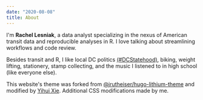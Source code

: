 ```yaml
---
date: "2020-08-08"
title: About
---
```


I'm **Rachel Lesniak**, a data analyst specializing in the nexus of American transit data and reproducible analyses in R. I love talking about streamlining workflows and code review.

Besides transit and R, I like local DC politics [(#DCStatehood)](https://twitter.com/search?q=dcstatehood), biking, weight lifting, stationery, stamp collecting, and the music I listened to in high school (like everyone else).

This website's theme was forked from [@jrutheiser/hugo-lithium-theme](https://github.com/jrutheiser/hugo-lithium-theme) and modified by [Yihui Xie](https://github.com/yihui/hugo-lithium). Additional CSS modifications made by me.
